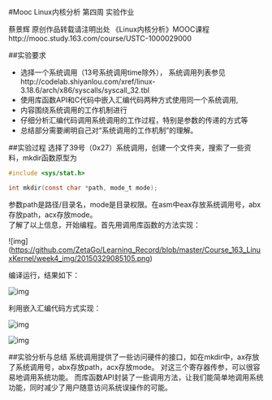 #Mooc Linux内核分析 第四周 实验作业

蔡景辉 原创作品转载请注明出处 《Linux内核分析》MOOC课程http://mooc.study.163.com/course/USTC-1000029000   

##实验要求
- 选择一个系统调用（13号系统调用time除外），
系统调用列表参见http://codelab.shiyanlou.com/xref/linux-3.18.6/arch/x86/syscalls/syscall_32.tbl
- 使用库函数API和C代码中嵌入汇编代码两种方式使用同一个系统调用,
- 内容围绕系统调用的工作机制进行
- 仔细分析汇编代码调用系统调用的工作过程，特别是参数的传递的方式等
- 总结部分需要阐明自己对“系统调用的工作机制”的理解。

##实验过程
选择了39号（0x27）系统调用，创建一个文件夹，搜索了一些资料，mkdir函数原型为
```c
#include <sys/stat.h> 

int mkdir(const char *path, mode_t mode); 
```
参数path是路径/目录名，mode是目录权限。在asm中eax存放系统调用号，abx存放path，acx存放mode。      
了解了以上信息，开始编程。首先用调用库函数的方法实现：

![img] (https://github.com/ZetaGo/Learning_Record/blob/master/Course_163_LinuxKernel/week4_img/20150329085105.png)

编译运行，结果如下：

![img](https://github.com/ZetaGo/Learning_Record/blob/master/Course_163_LinuxKernel/week4_img/20150329085106.png)

                   
利用嵌入汇编代码方式实现：

![img](https://github.com/ZetaGo/Learning_Record/blob/master/Course_163_LinuxKernel/week4_img/20150329092154.png)

![img](https://github.com/ZetaGo/Learning_Record/blob/master/Course_163_LinuxKernel/week4_img/20150329092210.png)


##实验分析与总结
系统调用提供了一些访问硬件的接口，如在mkdir中，ax存放了系统调用号，abx存放path，acx存放mode。
对这三个寄存器传参，可以很容易地调用系统功能。
而库函数API封装了一些调用方法，让我们能简单地调用系统功能，同时减少了用户随意访问系统误操作的可能。
